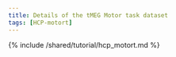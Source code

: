```yaml
---
title: Details of the tMEG Motor task dataset
tags: [HCP-motort]
---
```


{% include /shared/tutorial/hcp_motort.md %}
